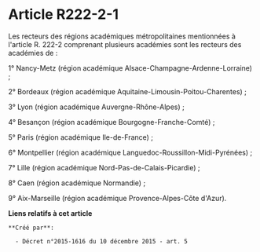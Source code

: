 # Article R222-2-1

Les recteurs des régions académiques métropolitaines mentionnées à l'article R. 222-2 comprenant plusieurs académies sont les
recteurs des académies de : 

1° Nancy-Metz (région académique Alsace-Champagne-Ardenne-Lorraine) ; 

2° Bordeaux (région académique Aquitaine-Limousin-Poitou-Charentes) ; 

3° Lyon (région académique Auvergne-Rhône-Alpes) ; 

4° Besançon (région académique Bourgogne-Franche-Comté) ; 

5° Paris (région académique Ile-de-France) ; 

6° Montpellier (région académique Languedoc-Roussillon-Midi-Pyrénées) ; 

7° Lille (région académique Nord-Pas-de-Calais-Picardie) ; 

8° Caen (région académique Normandie) ; 

9° Aix-Marseille (région académique Provence-Alpes-Côte d'Azur).

**Liens relatifs à cet article**

	**Créé par**:

	  - Décret n°2015-1616 du 10 décembre 2015 - art. 5
